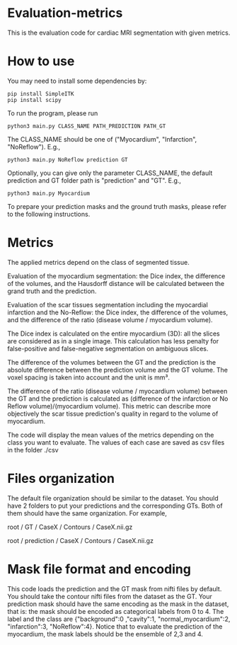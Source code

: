 # Evaluation-metrics
This is the evaluation code for cardiac MRI segmentation with given metrics.


# How to use


You may need to install some dependencies by:

	pip install SimpleITK
	pip install scipy
	
To run the program, please run 
	
	python3 main.py CLASS_NAME PATH_PREDICTION PATH_GT
The CLASS_NAME should be one of ("Myocardium", "Infarction", "NoReflow"). E.g.,

	python3 main.py NoReflow prediction GT
	
Optionally, you can give only the parameter CLASS_NAME, the default prediction and GT folder path is "prediction" and "GT". E.g.,
	
	python3 main.py Myocardium
	
	
To prepare your prediction masks and the ground truth masks, please refer to the following instructions. 

# Metrics
The applied metrics depend on the class of segmented tissue. 

Evaluation of the myocardium segmentation: the Dice index, the difference of the volumes, and the Hausdorff distance will be calculated between the grand truth and the prediction.

Evaluation of the scar tissues segmentation including the myocardial infarction and the No-Reflow: the Dice index, the difference of the volumes, and the difference of the ratio (disease volume / myocardium volume).

The Dice index is calculated on the entire myocardium (3D): all the slices are considered as in a single image. This calculation has less penalty for false-positive and false-negative segmentation on ambiguous slices.

The difference of the volumes between the GT and the prediction is the absolute difference between the prediction volume and the GT volume. The voxel spacing is taken into account and the unit is mm³.

The difference of the ratio (disease volume / myocardium volume) between the GT and the prediction is calculated as (difference of the infarction or No Reflow volume)/(myocardium volume). This metric can describe more objectively the scar tissue prediction's quality in regard to the volume of myocardium.

The code will display the mean values of the metrics depending on the class you want to evaluate. The values of each case are saved as csv files in the folder ./csv  

#  Files organization
The default file organization should be similar to the dataset.
You should have 2 folders to put your predictions and the corresponding GTs. Both of them should have the same organization.
For example,

root / GT / CaseX / Contours / CaseX.nii.gz

root / prediction / CaseX / Contours / CaseX.nii.gz	

#  Mask file format and encoding
This code loads the prediction and the GT mask from nifti files by default. You should take the contour nifti files from the dataset as the GT. Your prediction mask should have the same encoding as the mask in the dataset, that is: the mask should be encoded as categorical labels from 0 to 4. The label and the class are {"background":0 ,"cavity":1, "normal_myocardium":2, "infarction":3, "NoReflow":4}. 
Notice that to evaluate the prediction of the myocardium, the mask labels should be the ensemble of 2,3 and 4.
